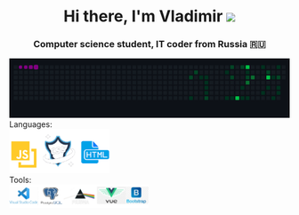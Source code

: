 <h1 align="center">Hi there, I'm  Vladimir 
<img src="https://github.com/blackcater/blackcater/raw/main/images/Hi.gif" height="32"/></h1>
<h3 align="center">Computer science student, IT coder from Russia 🇷🇺</h3>
  <img src="/public/snake.gif" alt="" srcset="">
 
 <!-- <img style="width: 300px;" src="/public/spinners.webp" alt="" srcset=""> -->


<div>Languages:</div>
  <img src="/public/JavaScript.png" alt="Java" width="180">&nbsp;

<div>Tools:</div>
  <img src="/public/tools.png" alt="Java" width="250">&nbsp;
 

  
 
